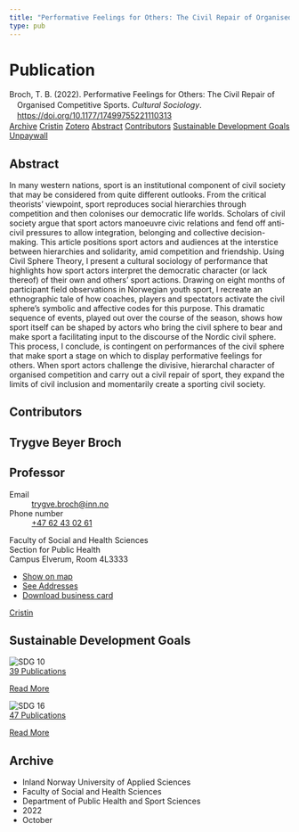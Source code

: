 ```yaml
---
title: "Performative Feelings for Others: The Civil Repair of Organised Competitive Sports"
type: pub
---
```

<h1>Publication</h1>
<article id="csl-bib-container-II9EAXZL" class="csl-bib-container">
  <div class="csl-bib-body" style="line-height: 1.35; padding-left: 1em; text-indent:-1em;">
  <div class="csl-entry">Broch, T. B. (2022). Performative Feelings for Others: The Civil Repair of Organised Competitive Sports. <i>Cultural Sociology</i>. <a href="https://doi.org/10.1177/17499755221110313">https://doi.org/10.1177/17499755221110313</a></div>
</div>
  <div class="csl-bib-buttons">
    <a href="#taxonomy-article-II9EAXZL" class="csl-bib-button">Archive</a>
    <a href="https://app.cristin.no/results/show.jsf?id=2062260" alt="Cristin URL" class="csl-bib-button">Cristin</a>
    <a href="http://zotero.org/groups/5022929/items/II9EAXZL" alt="Zotero URL" class="csl-bib-button">Zotero</a>
    <a href="#abstract-article-II9EAXZL" class="csl-bib-button">Abstract</a>
    <a href="#contributors-article-II9EAXZL" class="csl-bib-button">Contributors</a>
    <a href="#sdg-article-II9EAXZL" class="csl-bib-button">Sustainable Development Goals</a>
    <a href="https://doi.org/10.1177/17499755221110313" class="csl-bib-button">Unpaywall</a>
  </div>
  <div id="csl-bib-meta-container-II9EAXZL"></div>
</article>
<div id="csl-bib-meta-II9EAXZL" class="csl-bib-meta">
  <article id="abstract-article-II9EAXZL" class="abstract-article">
    <h1>Abstract</h1>
    In many western nations, sport is an institutional component of civil society that may be considered from quite different outlooks. From the critical theorists’ viewpoint, sport reproduces social hierarchies through competition and then colonises our democratic life worlds. Scholars of civil society argue that sport actors manoeuvre civic relations and fend off anti-civil pressures to allow integration, belonging and collective decision-making. This article positions sport actors and audiences at the interstice between hierarchies and solidarity, amid competition and friendship. Using Civil Sphere Theory, I present a cultural sociology of performance that highlights how sport actors interpret the democratic character (or lack thereof) of their own and others’ sport 
actions. Drawing on eight months of participant field observations in Norwegian youth sport, I recreate an ethnographic tale of how coaches, players and spectators activate the civil sphere’s symbolic and affective codes for this purpose. This dramatic sequence of events, played out over the course of the season, shows how sport itself can be shaped by actors who bring the civil sphere to bear and make sport a facilitating input to the discourse of the Nordic civil sphere. This process, I conclude, is contingent on performances of the civil sphere that make sport a stage 
on which to display performative feelings for others. When sport actors challenge the divisive, hierarchal character of organised competition and carry out a civil repair of sport, they expand the limits of civil inclusion and momentarily create a sporting civil society.
  </article>
  <article id="contributors-article-II9EAXZL" class="contributors-article">
    <h1>Contributors</h1>
    <div class="personas">
<div class="vrtx-hinn-person-card">
<div class="photo">
<i class="lar la-user-circle missing-person"></i>
</div>
<div class="info">
<hgroup><h1>Trygve Beyer Broch</h1>
<h2>Professor</h2>
</hgroup><dl>
<dt>Email</dt>
<dd>
<a href="mailto:trygve.broch@inn.no">trygve.broch@inn.no</a>
</dd>
<dt>Phone number</dt>
<dd><a href="tel:+4762430261">
+47 62 43 02 61
</a></dd>
</dl>
<p>
Faculty of Social and Health Sciences<br>
Section for Public Health<br>
Campus Elverum,
Room 4L3333
</p>
<ul class="vrtx-hinn-links">
<li><a href="https://www.google.com/maps?q=60.88177,11.53669">Show on map</a></li>
<li><a href="https://www.inn.no/english/find-an-employee/trygve-broch.html#vrtx-hinn-addresses">See Addresses</a></li>
<li><a href="https://www.inn.no/english/find-an-employee/trygve-broch.html?vrtx=vcf">Download business card</a></li>
</ul>
</div>
</div>
<a href="https://app.cristin.no/persons/show.jsf?id=328623" alt="Cristin URL" class="personas-cristin">Cristin</a>
</div>
  </article>
  <article id="sdg-article-II9EAXZL" class="sdg-article">
    <h1>Sustainable Development Goals</h1>
    <div class="sdg-container"><div id="sdg10" class="sdg">
<img src="{{< params subfolder >}}images/sdg/sdg10_en.png" class="image" alt="SDG 10">
<div class="sdg-overlay">
<a href="{{< params subfolder >}}en/archive/?sdg=10#archive" class="sdg-publication-count"><span>39</span> Publications</a>
<p><a href="https://sdgs.un.org/goals/goal10" class="sdg-read-more">Read More</a></p>
</div>
</div> <div id="sdg16" class="sdg">
<img src="{{< params subfolder >}}images/sdg/sdg16_en.png" class="image" alt="SDG 16">
<div class="sdg-overlay">
<a href="{{< params subfolder >}}en/archive/?sdg=16#archive" class="sdg-publication-count"><span>47</span> Publications</a>
<p><a href="https://sdgs.un.org/goals/goal16" class="sdg-read-more">Read More</a></p>
</div>
</div></div>
  </article>
  <article id="taxonomy-article-II9EAXZL" class="taxonomy-article">
    <h1>Archive</h1>
    <ul>
      <li>Inland Norway University of Applied Sciences</li>
      <li>Faculty of Social and Health Sciences</li>
      <li>Department of Public Health and Sport Sciences</li>
      <li>2022</li>
      <li>October</li>
    </ul>
  </article>
</div>

